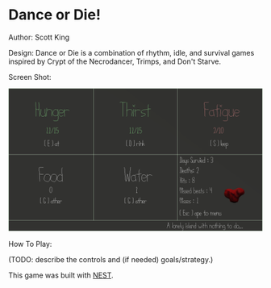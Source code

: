 # Dance or Die!

Author: Scott King

Design: Dance or Die is a combination of rhythm, idle, and survival games inspired by Crypt of the Necrodancer, Trimps, and Don't Starve. 

Screen Shot:

![Screen Shot](screenshot.png)

How To Play:

(TODO: describe the controls and (if needed) goals/strategy.)

This game was built with [NEST](NEST.md).

